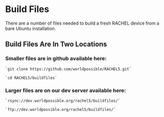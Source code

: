 # Build Files
There are a number of files needed to build a fresh RACHEL
device from a bare Ubuntu installation.

## Build Files Are In Two Locations

### Smaller files are in github available here:

    `git clone https://github.com/worldpossible/RACHEL5.git`

    `cd RACHEL5/buildfiles`

### Larger files are on our dev server available here:

    `rsync://dev.worldpossible.org/rachel5/buildfiles/`

    `ftp://dev.worldpossible.org/rachel5/buildfiles/`

